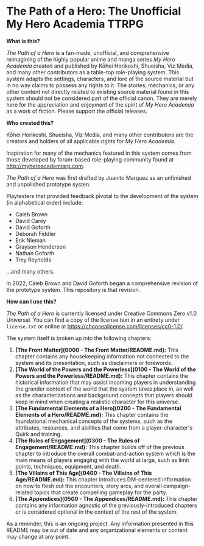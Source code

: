 # The Path of a Hero: The Unofficial My Hero Academia TTRPG

**What is this?**

*The Path of a Hero* is a fan-made, unofficial, and comprehensive reimagining of the highly popular anime and manga series *My Hero Academia* created and published by Kōhei Horikoshi, Shueisha, Viz Media, and many other contributors as a table-top role-playing system. This system adapts the settings, characters, and lore of the source material but in no way claims to possess any rights to it. The stories, mechanics, or any other content not directly related to existing source material found in this system should not be considered part of the official canon. They are merely here for the appreciation and enjoyment of the spirit of *My Hero Academia* as a work of fiction. Please support the official releases.

**Who created this?**

Kōhei Horikoshi, Shueisha, Viz Media, and many other contributors are the creators and holders of all applicable rights for *My Hero Academia*.

Inspiration for many of the mechanics featured in this system comes from those developed by forum-based role-playing community found at http://myheroacademiarp.com.

*The Path of a Hero* was first drafted by Juanito Marquez as an unfinished and unpolished prototype systen.

Playtesters that provided feedback pivotal to the development of the system (in alphabetical order) include: 

- Caleb Brown
- David Carey
- David Goforth
- Deborah Fiddler
- Erik Nieman
- Grayson Henderson
- Nathan Goforth
- Trey Reynolds

...and many others.

In 2022, Caleb Brown and David Goforth began a comprehensive revision of the prototype system. This repository is that revision.

**How can I use this?**

*The Path of a Hero* is currently licensed under Creative Commons Zero v1.0 Universal. You can find a copy of the license text in an entirety under `license.txt` or online at https://choosealicense.com/licenses/cc0-1.0/.

The system itself is broken up into the following chapters:

1. **[The Front Matter](0000 - The Front Matter/README.md):** This chapter contains any housekeeping information not connected to the system and its presentation, such as disclaimers or forewords.
2. **[The World of the Powers and the Powerless](0100 - The World of the Powers and the Powerless/README.md):** This chapter contains the historical information that may assist incoming players in understanding the grander context of the world that the system takes place in, as well as the characterizations and background concepts that players should keep in mind when creating a realistic character for this universe.
3. **[The Fundamental Elements of a Hero](0200 - The Fundamental Elements of a Hero/README.md):** This chapter contains the foundational mechanical concepts of the systems, such as the attributes, resources, and abilities that come from a player-character's Quirk and training.
4. **[The Rules of Engagement](0300 - The Rules of Engagement/README.md):** This chapter builds off of the previous chapter to introduce the overall combat-and-action system which is the main means of players engaging with the world at large, such as limit points, techniques, equipment, and death.
5. **[The Villains of This Age](0400 - The Villains of This Age/README.md):** This chapter introduces DM-centered information on how to flesh out the encounters, story arcs, and overall campaign-related topics that create compelling gameplay for the party.
6. **[The Appendices](0500 - The Appendices/README.md):** This chapter contains any information agnostic of the previously-introduced chapters or is considered optional in the context of the rest of the system.

As a reminder, this is an ongoing project. Any information presented in this README may be out of date and any organizational elements or content may change at any point.
